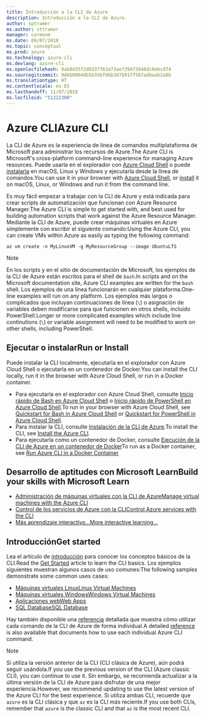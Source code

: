 ```yaml
---
title: Introducción a la CLI de Azure
description: Introducción a la CLI de Azure.
author: sptramer
ms.author: sttramer
manager: carmonm
ms.date: 09/07/2018
ms.topic: conceptual
ms.prod: azure
ms.technology: azure-cli
ms.devlang: azure-cli
ms.openlocfilehash: 8ab8435f2d8337f63a73aef39472646dc8ebcd74
ms.sourcegitcommit: 0d6b08048b5b35bf0bb3d7b91ff567adbaab2a8b
ms.translationtype: HT
ms.contentlocale: es-ES
ms.lasthandoff: 11/07/2018
ms.locfileid: "51222300"
---
```

# <a name="azure-cli"></a><span data-ttu-id="a60ba-103">Azure CLI</span><span class="sxs-lookup"><span data-stu-id="a60ba-103">Azure CLI</span></span>

<span data-ttu-id="a60ba-104">La CLI de Azure es la experiencia de línea de comandos multiplataforma de Microsoft para administrar los recursos de Azure.</span><span class="sxs-lookup"><span data-stu-id="a60ba-104">The Azure CLI is Microsoft's cross-platform command-line experience for managing Azure resources.</span></span>
<span data-ttu-id="a60ba-105">Puede usarla en el explorador con [Azure Cloud Shell](/azure/cloud-shell/overview) o puede [instalarla](install-azure-cli.md) en macOS, Linux y Windows y ejecutarla desde la línea de comandos.</span><span class="sxs-lookup"><span data-stu-id="a60ba-105">You can use it in your browser with [Azure Cloud Shell](/azure/cloud-shell/overview), or [install](install-azure-cli.md) it on macOS, Linux, or Windows and run it from the command line.</span></span>

<span data-ttu-id="a60ba-106">Es muy fácil empezar a trabajar con la CLI de Azure y está indicada para crear scripts de automatización que funcionan con Azure Resource Manager.</span><span class="sxs-lookup"><span data-stu-id="a60ba-106">The Azure CLI is simple to get started with, and best used for building automation scripts that work against the Azure Resource Manager.</span></span> <span data-ttu-id="a60ba-107">Mediante la CLI de Azure, puede crear máquinas virtuales en Azure simplemente con escribir el siguiente comando:</span><span class="sxs-lookup"><span data-stu-id="a60ba-107">Using the Azure CLI, you can create VMs within Azure as easily as typing the following command:</span></span>

```azurecli-interactive
az vm create -n MyLinuxVM -g MyResourceGroup --image UbuntuLTS
```

> [!NOTE]
>
> <span data-ttu-id="a60ba-108">En los scripts y en el sitio de documentación de Microsoft, los ejemplos de la CLI de Azure están escritos para el shell de `bash`.</span><span class="sxs-lookup"><span data-stu-id="a60ba-108">In scripts and on the Microsoft documentation site, Azure CLI examples are written for the `bash` shell.</span></span> <span data-ttu-id="a60ba-109">Los ejemplos de una línea funcionarán en cualquier plataforma.</span><span class="sxs-lookup"><span data-stu-id="a60ba-109">One-line examples will run on any platform.</span></span> <span data-ttu-id="a60ba-110">Los ejemplos más largos o complicados que incluyan continuaciones de línea (`\`) o asignación de variables deben modificarse para que funcionen en otros shells, incluido PowerShell.</span><span class="sxs-lookup"><span data-stu-id="a60ba-110">Longer or more complicated examples which include line continutions (`\`) or variable assignment will need to be modified to work on other shells, including PowerShell.</span></span>

## <a name="run-or-install"></a><span data-ttu-id="a60ba-111">Ejecutar o instalar</span><span class="sxs-lookup"><span data-stu-id="a60ba-111">Run or Install</span></span>

<span data-ttu-id="a60ba-112">Puede instalar la CLI localmente, ejecutarla en el explorador con Azure Cloud Shell o ejecutarla en un contenedor de Docker.</span><span class="sxs-lookup"><span data-stu-id="a60ba-112">You can install the CLI locally, run it in the browser with Azure Cloud Shell, or run in a Docker container.</span></span>

* <span data-ttu-id="a60ba-113">Para ejecutarla en el explorador con Azure Cloud Shell, consulte [Inicio rápido de Bash en Azure Cloud Shell](/azure/cloud-shell/quickstart) o [Inicio rápido de PowerShell en Azure Cloud Shell](/azure/cloud-shell/quickstart-powershell).</span><span class="sxs-lookup"><span data-stu-id="a60ba-113">To run in your browser with Azure Cloud Shell, see [Quickstart for Bash in Azure Cloud Shell](/azure/cloud-shell/quickstart) or [Quickstart for PowerShell in Azure Cloud Shell](/azure/cloud-shell/quickstart-powershell).</span></span>
* <span data-ttu-id="a60ba-114">Para instalar la CLI, consulte [Instalación de la CLI de Azure](install-azure-cli.md).</span><span class="sxs-lookup"><span data-stu-id="a60ba-114">To install the CLI, see [Install the Azure CLI](install-azure-cli.md).</span></span>
* <span data-ttu-id="a60ba-115">Para ejecutarla como un contenedor de Docker, consulte [Ejecución de la CLI de Azure en un contenedor de Docker](run-azure-cli-docker.md)</span><span class="sxs-lookup"><span data-stu-id="a60ba-115">To run as a Docker container, see [Run Azure CLI in a Docker Container](run-azure-cli-docker.md)</span></span>

## <a name="build-your-skills-with-microsoft-learn"></a><span data-ttu-id="a60ba-116">Desarrollo de aptitudes con Microsoft Learn</span><span class="sxs-lookup"><span data-stu-id="a60ba-116">Build your skills with Microsoft Learn</span></span>

- [<span data-ttu-id="a60ba-117">Administración de máquinas virtuales con la CLI de Azure</span><span class="sxs-lookup"><span data-stu-id="a60ba-117">Manage virtual machines with the Azure CLI</span></span>](/learn/modules/manage-virtual-machines-with-azure-cli/)
- [<span data-ttu-id="a60ba-118">Control de los servicios de Azure con la CLI</span><span class="sxs-lookup"><span data-stu-id="a60ba-118">Control Azure services with the CLI</span></span>](/learn/modules/control-azure-services-with-cli/)
- [<span data-ttu-id="a60ba-119">Más aprendizaje interactivo...</span><span class="sxs-lookup"><span data-stu-id="a60ba-119">More interactive learning...</span></span>](/learn/browse/?products=azure-clis)

## <a name="get-started"></a><span data-ttu-id="a60ba-120">Introducción</span><span class="sxs-lookup"><span data-stu-id="a60ba-120">Get started</span></span>

<span data-ttu-id="a60ba-121">Lea el artículo de [introducción](get-started-with-azure-cli.md) para conocer los conceptos básicos de la CLI.</span><span class="sxs-lookup"><span data-stu-id="a60ba-121">Read the [Get Started](get-started-with-azure-cli.md) article to learn the CLI basics.</span></span> <span data-ttu-id="a60ba-122">Los ejemplos siguientes muestran algunos casos de uso comunes:</span><span class="sxs-lookup"><span data-stu-id="a60ba-122">The following samples demonstrate some common uses cases:</span></span>

- [<span data-ttu-id="a60ba-123">Máquinas virtuales Linux</span><span class="sxs-lookup"><span data-stu-id="a60ba-123">Linux Virtual Machines</span></span>](/azure/virtual-machines/virtual-machines-linux-cli-samples?toc=%2fcli%2fazure%2ftoc.json&bc=%2fcli%2fazure%2fbreadcrumb%2ftoc.json)
- [<span data-ttu-id="a60ba-124">Máquinas virtuales Windows</span><span class="sxs-lookup"><span data-stu-id="a60ba-124">Windows Virtual Machines</span></span>](/azure/virtual-machines/virtual-machines-windows-cli-samples?toc=%2fcli%2fazure%2ftoc.json&bc=%2fcli%2fazure%2fbreadcrumb%2ftoc.json)
- [<span data-ttu-id="a60ba-125">Aplicaciones web</span><span class="sxs-lookup"><span data-stu-id="a60ba-125">Web Apps</span></span>](/azure/app-service-web/app-service-cli-samples?toc=%2fcli%2fazure%2ftoc.json&bc=%2fcli%2fazure%2fbreadcrumb%2ftoc.json)
- [<span data-ttu-id="a60ba-126">SQL Database</span><span class="sxs-lookup"><span data-stu-id="a60ba-126">SQL Database</span></span>](/azure/sql-database/sql-database-cli-samples?toc=%2fcli%2fazure%2ftoc.json&bc=%2fcli%2fazure%2fbreadcrumb%2ftoc.json)

<span data-ttu-id="a60ba-127">Hay también disponible una [referencia](/cli/azure/reference-index) detallada que muestra cómo utilizar cada comando de la CLI de Azure de forma individual.</span><span class="sxs-lookup"><span data-stu-id="a60ba-127">A detailed [reference](/cli/azure/reference-index) is also available that documents how to use each individual Azure CLI command.</span></span>

> [!NOTE]
> <span data-ttu-id="a60ba-128">Si utiliza la versión anterior de la CLI (CLI clásica de Azure), aún podrá seguir usándola.</span><span class="sxs-lookup"><span data-stu-id="a60ba-128">If you use the previous version of the CLI (Azure classic CLI), you can continue to use it.</span></span>
> <span data-ttu-id="a60ba-129">Sin embargo, se recomienda actualizar a la última versión de la CLI de Azure para disfrutar de una mejor experiencia.</span><span class="sxs-lookup"><span data-stu-id="a60ba-129">However, we recommend updating to use the latest version of the Azure CLI for the best experience.</span></span>
> <span data-ttu-id="a60ba-130">Si utiliza ambas CLI, recuerde que `azure` es la CLI clásica y que `az` es la CLI más reciente.</span><span class="sxs-lookup"><span data-stu-id="a60ba-130">If you use both CLIs, remember that `azure` is the classic CLI and that `az` is the most recent CLI.</span></span>

